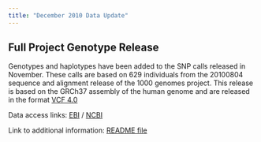 ```yaml
---
title: "December 2010 Data Update"
---
```

                    
## Full Project Genotype Release

Genotypes and haplotypes have been added to the SNP calls released in November. These calls are based on 629 individuals from the 20100804 sequence and alignment release of the 1000 genomes project. This release is based on the GRCh37 assembly of the human genome and are released in the format [VCF 4.0](/node/101)

Data access links: [EBI](ftp://ftp.1000genomes.ebi.ac.uk/vol1/ftp/release/20100804/) / [NCBI](ftp://ftp-trace.ncbi.nih.gov/1000genomes/ftp/release/20100804/)

Link to additional information: [README file](ftp://ftp.1000genomes.ebi.ac.uk/vol1/ftp/release/20100804/README.20100804_genotypes_and_imputation)
